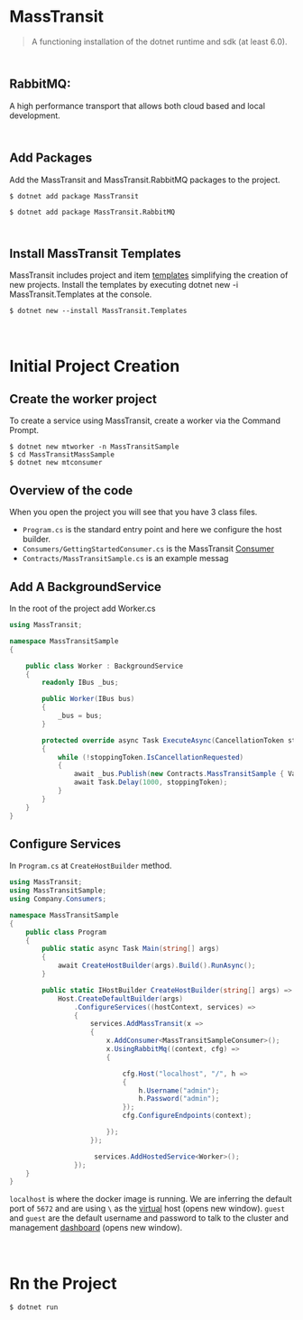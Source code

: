 # MassTransit 

> A functioning installation of the dotnet runtime and sdk (at least 6.0).

## <br/>RabbitMQ:
A high performance transport that allows both cloud based and local development.

## <br/>Add Packages

Add the MassTransit and MassTransit.RabbitMQ packages to the project.

``` 
$ dotnet add package MassTransit

$ dotnet add package MassTransit.RabbitMQ
```

## <br/>Install MassTransit Templates

MassTransit includes project and item [templates](https://masstransit-project.com/usage/templates.html) simplifying the creation of new projects. Install the templates by executing dotnet new -i MassTransit.Templates at the console.

```
$ dotnet new --install MassTransit.Templates
```

# <br/>Initial Project Creation
## Create the worker project

To create a service using MassTransit, create a worker via the Command Prompt.

```
$ dotnet new mtworker -n MassTransitSample
$ cd MassTransitMassSample
$ dotnet new mtconsumer
```

## Overview of the code

When you open the project you will see that you have 3 class files.

* `Program.cs` is the standard entry point and here we configure the host builder.
* `Consumers/GettingStartedConsumer.cs` is the MassTransit [Consumer](https://masstransit-project.com/usage/consumers.html)
* `Contracts/MassTransitSample.cs` is an example messag

## Add A BackgroundService

In the root of the project add Worker.cs

```c#
using MassTransit;

namespace MassTransitSample
{

    public class Worker : BackgroundService
    {
        readonly IBus _bus;

        public Worker(IBus bus)
        {
            _bus = bus;
        }

        protected override async Task ExecuteAsync(CancellationToken stoppingToken)
        {
            while (!stoppingToken.IsCancellationRequested)
            {
                await _bus.Publish(new Contracts.MassTransitSample { Value = $"The time is {DateTimeOffset.Now}" }, stoppingToken);
                await Task.Delay(1000, stoppingToken);
            }
        }
    }
}
```

## Configure Services

In `Program.cs` at `CreateHostBuilder` method.

```c# 
using MassTransit;
using MassTransitSample;
using Company.Consumers;

namespace MassTransitSample
{
    public class Program
    {
        public static async Task Main(string[] args)
        {
            await CreateHostBuilder(args).Build().RunAsync();
        }

        public static IHostBuilder CreateHostBuilder(string[] args) =>
            Host.CreateDefaultBuilder(args)
                .ConfigureServices((hostContext, services) =>
                {
                    services.AddMassTransit(x =>
                    {
                        x.AddConsumer<MassTransitSampleConsumer>();
                        x.UsingRabbitMq((context, cfg) =>
                        {

                            cfg.Host("localhost", "/", h =>
                            {
                                h.Username("admin");
                                h.Password("admin");
                            });
                            cfg.ConfigureEndpoints(context);

                        });
                    });

                     services.AddHostedService<Worker>();
                });
    }
}
```

`localhost` is where the docker image is running. We are inferring the default port of `5672` and are using `\` as the [virtual](https://www.rabbitmq.com/vhosts.html) host (opens new window). `guest` and `guest` are the default username and password to talk to the cluster and management [dashboard](http://localhost:15672/#/) (opens new window).

# </br>Rn the Project

```
$ dotnet run
```


